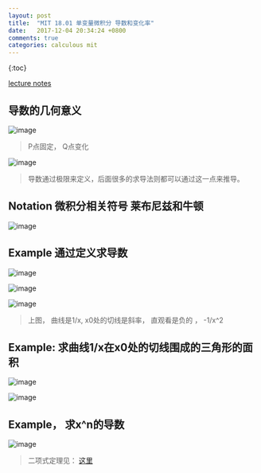 ```yaml
---
layout: post
title:  "MIT 18.01 单变量微积分 导数和变化率"
date:   2017-12-04 20:34:24 +0800
comments: true 
categories: calculous mit
---
```

{:toc}

[lecture notes](https://ocw.mit.edu/courses/mathematics/18-01-single-variable-calculus-fall-2006/lecture-notes/lec1.pdf)

## 导数的几何意义
![image](https://user-images.githubusercontent.com/150418/33553881-7f137c76-d935-11e7-9c11-685007b2bd98.png)
> P点固定， Q点变化 

![image](https://user-images.githubusercontent.com/150418/33553850-6a2ffeba-d935-11e7-9fac-fea2fd2a5153.png)

> 导数通过极限来定义，后面很多的求导法则都可以通过这一点来推导。


## Notation 微积分相关符号 莱布尼兹和牛顿
![image](https://user-images.githubusercontent.com/150418/33555324-e4af6f72-d93a-11e7-9d93-bf99e8f30af6.png)



## Example 通过定义求导数
![image](https://user-images.githubusercontent.com/150418/33554302-1a18d238-d937-11e7-99d9-22732141c8b8.png)

![image](https://user-images.githubusercontent.com/150418/33554546-1a8d9bf8-d938-11e7-9e25-21d189628ec4.png)

![image](https://user-images.githubusercontent.com/150418/33554771-0739bf68-d939-11e7-9904-a4f33b6111d6.png)

> 上图， 曲线是1/x, x0处的切线是斜率， 直观看是负的   ， -1/x^2


## Example: 求曲线1/x在x0处的切线围成的三角形的面积
![image](https://user-images.githubusercontent.com/150418/33554913-7e15a016-d939-11e7-9586-363edf5a5bb5.png)

![image](https://user-images.githubusercontent.com/150418/33556927-97499914-d940-11e7-84f1-d9f29d64bb24.png)


## Example， 求x^n的导数
![image](https://user-images.githubusercontent.com/150418/33557737-0365d2fa-d943-11e7-87e6-8bdc4395307c.png)
> 二项式定理见： [这里](https://zh.wikipedia.org/wiki/%E4%BA%8C%E9%A1%B9%E5%BC%8F%E5%AE%9A%E7%90%86)